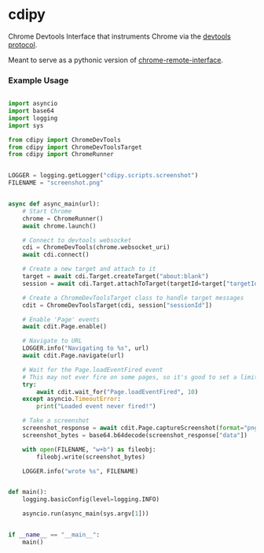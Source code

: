 # cdipy
Chrome Devtools Interface that instruments Chrome via the [devtools protocol](https://github.com/ChromeDevTools/devtools-protocol).

Meant to serve as a pythonic version of [chrome-remote-interface](https://github.com/cyrus-and/chrome-remote-interface).

### Example Usage
```python

import asyncio
import base64
import logging
import sys

from cdipy import ChromeDevTools
from cdipy import ChromeDevToolsTarget
from cdipy import ChromeRunner


LOGGER = logging.getLogger("cdipy.scripts.screenshot")
FILENAME = "screenshot.png"


async def async_main(url):
    # Start Chrome
    chrome = ChromeRunner()
    await chrome.launch()

    # Connect to devtools websocket
    cdi = ChromeDevTools(chrome.websocket_uri)
    await cdi.connect()

    # Create a new target and attach to it
    target = await cdi.Target.createTarget("about:blank")
    session = await cdi.Target.attachToTarget(targetId=target["targetId"])

    # Create a ChromeDevToolsTarget class to handle target messages
    cdit = ChromeDevToolsTarget(cdi, session["sessionId"])

    # Enable 'Page' events
    await cdit.Page.enable()

    # Navigate to URL
    LOGGER.info("Navigating to %s", url)
    await cdit.Page.navigate(url)

    # Wait for the Page.loadEventFired event
    # This may not ever fire on some pages, so it's good to set a limit
    try:
        await cdit.wait_for("Page.loadEventFired", 10)
    except asyncio.TimeoutError:
        print("Loaded event never fired!")

    # Take a screenshot
    screenshot_response = await cdit.Page.captureScreenshot(format="png")
    screenshot_bytes = base64.b64decode(screenshot_response["data"])

    with open(FILENAME, "w+b") as fileobj:
        fileobj.write(screenshot_bytes)

    LOGGER.info("wrote %s", FILENAME)


def main():
    logging.basicConfig(level=logging.INFO)

    asyncio.run(async_main(sys.argv[1]))


if __name__ == "__main__":
    main()


```
